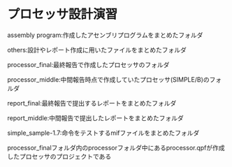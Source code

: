 # プロセッサ設計演習

assembly program:作成したアセンブリプログラムをまとめたフォルダ

others:設計やレポート作成に用いたファイルをまとめたフォルダ

processor_final:最終報告で作成したプロセッサのフォルダ

processor_middle:中間報告時点で作成していたプロセッサ(SIMPLE/B)のフォルダ

report_final:最終報告で提出するレポートをまとめたフォルダ

report_middle:中間報告で提出したレポートをまとめたフォルダ

simple_sample-1.7:命令をテストするmifファイルをまとめたフォルダ

processor_finalフォルダ内のprocessorフォルダ中にあるprocessor.qpfが作成したプロセッサのプロジェクトである
